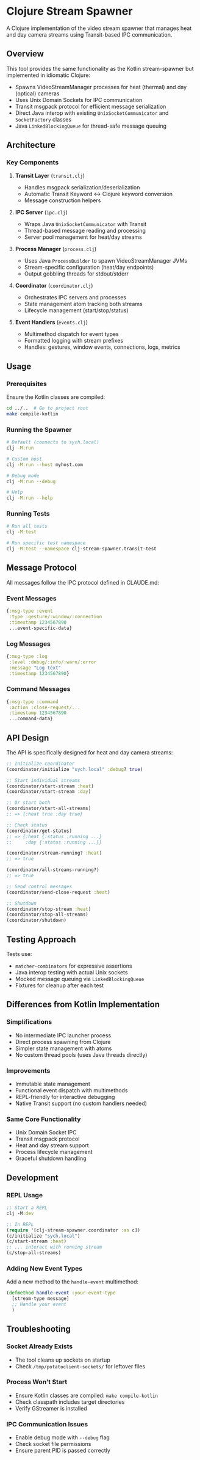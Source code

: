 # Clojure Stream Spawner

A Clojure implementation of the video stream spawner that manages heat and day camera streams using Transit-based IPC communication.

## Overview

This tool provides the same functionality as the Kotlin stream-spawner but implemented in idiomatic Clojure:
- Spawns VideoStreamManager processes for heat (thermal) and day (optical) cameras
- Uses Unix Domain Sockets for IPC communication
- Transit msgpack protocol for efficient message serialization
- Direct Java interop with existing `UnixSocketCommunicator` and `SocketFactory` classes
- Java `LinkedBlockingQueue` for thread-safe message queuing

## Architecture

### Key Components

1. **Transit Layer** (`transit.clj`)
   - Handles msgpack serialization/deserialization
   - Automatic Transit Keyword ↔ Clojure keyword conversion
   - Message construction helpers

2. **IPC Server** (`ipc.clj`)
   - Wraps Java `UnixSocketCommunicator` with Transit
   - Thread-based message reading and processing
   - Server pool management for heat/day streams

3. **Process Manager** (`process.clj`)
   - Uses Java `ProcessBuilder` to spawn VideoStreamManager JVMs
   - Stream-specific configuration (heat/day endpoints)
   - Output gobbling threads for stdout/stderr

4. **Coordinator** (`coordinator.clj`)
   - Orchestrates IPC servers and processes
   - State management atom tracking both streams
   - Lifecycle management (start/stop/status)

5. **Event Handlers** (`events.clj`)
   - Multimethod dispatch for event types
   - Formatted logging with stream prefixes
   - Handles: gestures, window events, connections, logs, metrics

## Usage

### Prerequisites

Ensure the Kotlin classes are compiled:
```bash
cd ../..  # Go to project root
make compile-kotlin
```

### Running the Spawner

```bash
# Default (connects to sych.local)
clj -M:run

# Custom host
clj -M:run --host myhost.com

# Debug mode
clj -M:run --debug

# Help
clj -M:run --help
```

### Running Tests

```bash
# Run all tests
clj -M:test

# Run specific test namespace
clj -M:test --namespace clj-stream-spawner.transit-test
```

## Message Protocol

All messages follow the IPC protocol defined in CLAUDE.md:

### Event Messages
```clojure
{:msg-type :event
 :type :gesture/:window/:connection
 :timestamp 1234567890
 ...event-specific-data}
```

### Log Messages
```clojure
{:msg-type :log
 :level :debug/:info/:warn/:error
 :message "Log text"
 :timestamp 1234567890}
```

### Command Messages
```clojure
{:msg-type :command
 :action :close-request/...
 :timestamp 1234567890
 ...command-data}
```

## API Design

The API is specifically designed for heat and day camera streams:

```clojure
;; Initialize coordinator
(coordinator/initialize "sych.local" :debug? true)

;; Start individual streams
(coordinator/start-stream :heat)
(coordinator/start-stream :day)

;; Or start both
(coordinator/start-all-streams)
;; => {:heat true :day true}

;; Check status
(coordinator/get-status)
;; => {:heat {:status :running ...} 
;;     :day {:status :running ...}}

(coordinator/stream-running? :heat)
;; => true

(coordinator/all-streams-running?)
;; => true

;; Send control messages
(coordinator/send-close-request :heat)

;; Shutdown
(coordinator/stop-stream :heat)
(coordinator/stop-all-streams)
(coordinator/shutdown)
```

## Testing Approach

Tests use:
- `matcher-combinators` for expressive assertions
- Java interop testing with actual Unix sockets
- Mocked message queuing via `LinkedBlockingQueue`
- Fixtures for cleanup after each test

## Differences from Kotlin Implementation

### Simplifications
- No intermediate IPC launcher process
- Direct process spawning from Clojure
- Simpler state management with atoms
- No custom thread pools (uses Java threads directly)

### Improvements
- Immutable state management
- Functional event dispatch with multimethods
- REPL-friendly for interactive debugging
- Native Transit support (no custom handlers needed)

### Same Core Functionality
- Unix Domain Socket IPC
- Transit msgpack protocol
- Heat and day stream support
- Process lifecycle management
- Graceful shutdown handling

## Development

### REPL Usage

```clojure
;; Start a REPL
clj -M:dev

;; In REPL
(require '[clj-stream-spawner.coordinator :as c])
(c/initialize "sych.local")
(c/start-stream :heat)
;; ... interact with running stream
(c/stop-all-streams)
```

### Adding New Event Types

Add a new method to the `handle-event` multimethod:

```clojure
(defmethod handle-event :your-event-type
  [stream-type message]
  ;; Handle your event
  )
```

## Troubleshooting

### Socket Already Exists
- The tool cleans up sockets on startup
- Check `/tmp/potatoclient-sockets/` for leftover files

### Process Won't Start
- Ensure Kotlin classes are compiled: `make compile-kotlin`
- Check classpath includes target directories
- Verify GStreamer is installed

### IPC Communication Issues
- Enable debug mode with `--debug` flag
- Check socket file permissions
- Ensure parent PID is passed correctly